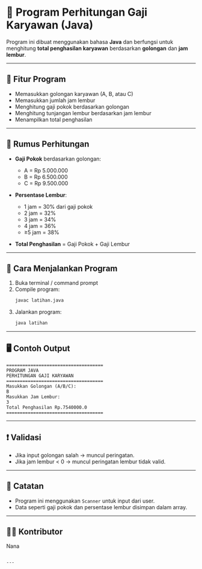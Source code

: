 # 💼 Program Perhitungan Gaji Karyawan (Java)

Program ini dibuat menggunakan bahasa **Java** dan berfungsi untuk menghitung **total penghasilan karyawan** berdasarkan **golongan** dan **jam lembur**.

---

## 📝 Fitur Program

- Memasukkan golongan karyawan (A, B, atau C)
- Memasukkan jumlah jam lembur
- Menghitung gaji pokok berdasarkan golongan
- Menghitung tunjangan lembur berdasarkan jam lembur
- Menampilkan total penghasilan

---

## 🧮 Rumus Perhitungan

- **Gaji Pokok** berdasarkan golongan:
  - A = Rp 5.000.000
  - B = Rp 6.500.000
  - C = Rp 9.500.000

- **Persentase Lembur**:
  - 1 jam = 30% dari gaji pokok
  - 2 jam = 32%
  - 3 jam = 34%
  - 4 jam = 36%
  - ≥5 jam = 38%

- **Total Penghasilan** = Gaji Pokok + Gaji Lembur

---

## 🚀 Cara Menjalankan Program

1. Buka terminal / command prompt
2. Compile program:
   ```bash
   javac latihan.java
   ```
3. Jalankan program:
   ```bash
   java latihan
   ```

---

## 🖥️ Contoh Output

```
====================================
PROGRAM JAVA
PERHITUNGAN GAJI KARYAWAN
====================================
Masukkan Golongan (A/B/C):
B
Masukkan Jam Lembur:
3
Total Penghasilan Rp.7540000.0
====================================
```

---

## ❗ Validasi

- Jika input golongan salah → muncul peringatan.
- Jika jam lembur < 0 → muncul peringatan lembur tidak valid.

---

## 📌 Catatan

- Program ini menggunakan `Scanner` untuk input dari user.
- Data seperti gaji pokok dan persentase lembur disimpan dalam array.

---

## 👨‍💻 Kontributor

Nana
```

---
